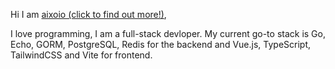 Hi I am [aixoio (click to find out more!)](https://aixoio.com/),

I love programming, I am a full-stack devloper. My current go-to stack is Go, Echo, GORM, PostgreSQL, Redis for the backend and Vue.js, TypeScript, TailwindCSS and Vite for frontend.
